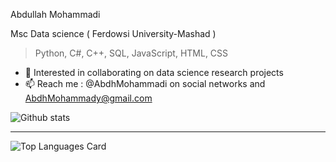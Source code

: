 Abdullah Mohammadi

Msc Data science ( Ferdowsi University-Mashad )

>Python, C#, C++, SQL, JavaScript, HTML, CSS

- 💞️ Interested in collaborating on data science research projects
- 📫 Reach me : @AbdhMohammadi on social networks and AbdhMohammady@gmail.com


<!--[![GitHub Streak](http://github-readme-streak-stats.herokuapp.com?user=abdhmohammadi&theme=dark&background=000000)](https://git.io/streak-stats) -->
![Github stats](https://github-readme-stats.vercel.app/api?username=abdhmohammadi&theme=gotham&show_icons=true&count_private=true)


   

<!---
AbdhMohammadi/AbdhMohammadi is a ✨ special ✨ repository because its `README.md` (this file) appears on your GitHub profile.
You can click the Preview link to take a look at your changes.
--->

---
![Top Languages Card](https://github-readme-stats.vercel.app/api/top-langs/?username=abdhmohammadi&theme=gotham&layout=compact)

<!---

[![Repo name](https://github-readme-stats.vercel.app/api/pin/?username=abdhmohammadi&repo=repo-name)](https://github.com/abdhmohammadi/DataScience)

--->
